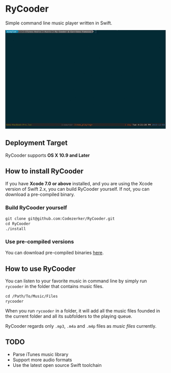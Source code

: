 # RyCooder
Simple command line music player written in Swift.

![](./assets/demo.gif)

## Deployment Target

RyCooder supports __OS X 10.9 and Later__

## How to install RyCooder

If you have __Xcode 7.0 or above__ installed, and you are using the Xcode version of Swift 2.x, you can build RyCooder yourself. 
If not, you can download a pre-compiled binary.

### Build RyCooder yourself

```
git clone git@github.com:Codezerker/RyCooder.git
cd RyCooder
./install
```

### Use pre-compiled versions

You can download pre-compiled binaries [here](https://github.com/Codezerker/RyCooder/releases).

## How to use RyCooder

You can listen to your favorite music in command line by simply run `rycooder` in the folder that contains music files.

```
cd /Path/To/Music/Files
rycooder
```

When you run `rycooder` in a folder, it will add all the music files founded in the current folder and all its subfolders to the playing queue. 

RyCooder regards only `.mp3`, `.m4a` and `.m4p` files as _music files_ currently.

## TODO

- Parse iTunes music library
- Support more audio formats
- Use the latest open source Swift toolchain

